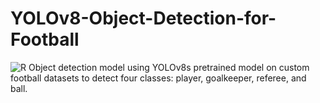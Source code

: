 # YOLOv8-Object-Detection-for-Football
![R](https://pbs.twimg.com/media/FuefZV-WcAInbSu.jpg)
Object detection model using YOLOv8s pretrained model on custom football datasets to detect four classes: player, goalkeeper, referee, and ball.
